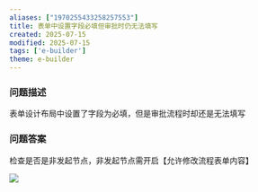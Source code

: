 ```yaml
---
aliases: ["1970255433258257553"]
title: 表单中设置字段必填但审批时仍无法填写
created: 2025-07-15
modified: 2025-07-15
tags: ['e-builder']
theme: e-builder
---
```


### 问题描述

表单设计布局中设置了字段为必填，但是审批流程时却还是无法填写

### 问题答案

检查是否是非发起节点，非发起节点需开启【允许修改流程表单内容】

![](https://myhelpdoc.oss-cn-heyuan.aliyuncs.com/mdimages/9d82627be4d8d712003b747f5feb20b6.jpg)